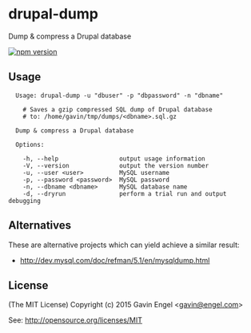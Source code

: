 # drupal-dump
Dump & compress a Drupal database

[![npm version](https://badge.fury.io/js/drupal-dump.svg)](http://badge.fury.io/js/drupal-dump)

## Usage
```
  Usage: drupal-dump -u "dbuser" -p "dbpassword" -n "dbname"

	# Saves a gzip compressed SQL dump of Drupal database 
	# to: /home/gavin/tmp/dumps/<dbname>.sql.gz

  Dump & compress a Drupal database

  Options:

    -h, --help                 output usage information
    -V, --version              output the version number
    -u, --user <user>          MySQL username
    -p, --password <password>  MySQL password
    -n, --dbname <dbname>      MySQL database name
    -d, --dryrun               perform a trial run and output debugging
```

## Alternatives
These are alternative projects which can yield achieve a similar result:
* http://dev.mysql.com/doc/refman/5.1/en/mysqldump.html 

## License

(The MIT License)
Copyright (c) 2015 Gavin Engel <<gavin@engel.com>>

See: http://opensource.org/licenses/MIT


